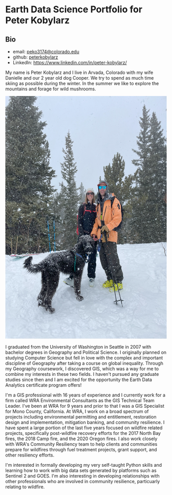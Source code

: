 # Earth Data Science Portfolio for Peter Kobylarz

## Bio
- email: <peko3174@colorado.edu>
- github: [peterkobylarz](https://github.com/peterkobylarz)
- LinkedIn: <https://www.linkedin.com/in/peter-kobylarz/>

My name is Peter Kobylarz and I live in Arvada, Colorado with my wife Danielle and our 2 year old dog Cooper. We try to spend as much time skiing as possible during the winter. In the summer we like to explore the mountains and forage for wild mushrooms.

 <img src="/images/PDC.png" width="567" height="756">

I graduated from the University of Washington in Seattle in 2007 with bachelor degrees in Geography and Political Science. I originally planned on studying Computer Science but fell in love with the complex and important discipline of Geography after taking a course on global inequality. Through my Geography coursework, I discovered GIS, which was a way for me to combine my interests in these two fields. I haven't pursued any graduate studies since then and I am excited for the opportunity the Earth Data Analytics certificate program offers!

I'm a GIS professional with 16 years of experience and I currently work for a firm called WRA Environmental Consultants as the GIS Technical Team Leader. I've been at WRA for 9 years and prior to that I was a GIS Specialist for Mono County, California. At WRA, I work on a broad spectrum of projects including environmental permitting and entitlement, restoration design and implementation, mitigation banking, and community resilience. I have spent a large portion of the last five years focused on wildfire related projects, specifically post-wildfire recovery efforts for the 2017 North Bay fires, the 2018 Camp fire, and the 2020 Oregon fires. I also work closely with WRA's Community Resiliency team to help clients and communities prepare for wildfires through fuel treatment projects, grant support, and other resiliency efforts.

I'm interested in formally developing my very self-taught Python skills and learning how to work with big data sets generated by platforms such as Sentinel 2 and GOES. I'm also interesting in developing relationships with other professionals who are involved in community resilience, particuarly relating to wildfire.

